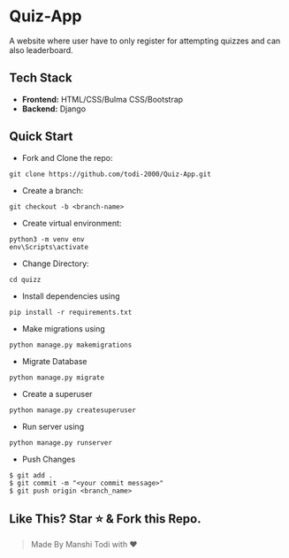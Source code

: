 # Quiz-App
A website where user have to only register for attempting quizzes and can also leaderboard. 

## Tech Stack
- **Frontend:** HTML/CSS/Bulma CSS/Bootstrap
- **Backend:** Django

## Quick Start

- Fork and Clone the repo:
```
git clone https://github.com/todi-2000/Quiz-App.git
```
- Create a branch:
```
git checkout -b <branch-name>
```
- Create virtual environment:
```
python3 -m venv env
env\Scripts\activate
```
- Change Directory:
```
cd quizz
```
- Install dependencies using
```
pip install -r requirements.txt
```
- Make migrations using
```
python manage.py makemigrations
```
- Migrate Database
```
python manage.py migrate
```
- Create a superuser
```
python manage.py createsuperuser
```
- Run server using
```
python manage.py runserver
```
- Push Changes
```
$ git add .
$ git commit -m "<your commit message>"
$ git push origin <branch_name>
```


## Like This? Star ⭐ & Fork this Repo.
> Made By Manshi Todi with ❤️
